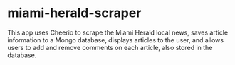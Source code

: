 # miami-herald-scraper

This app uses Cheerio to scrape the Miami Herald local news, saves article information to a Mongo database, displays articles to the user, and allows users to add and remove comments on each article, also stored in the database.